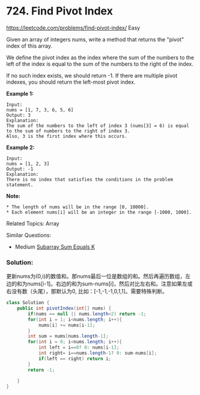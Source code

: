 # 724. Find Pivot Index
<https://leetcode.com/problems/find-pivot-index/>
Easy

Given an array of integers nums, write a method that returns the "pivot" index of this array.

We define the pivot index as the index where the sum of the numbers to the left of the index is equal to the sum of the numbers to the right of the index.

If no such index exists, we should return -1. If there are multiple pivot indexes, you should return the left-most pivot index.

**Example 1:**

    Input: 
    nums = [1, 7, 3, 6, 5, 6]
    Output: 3
    Explanation: 
    The sum of the numbers to the left of index 3 (nums[3] = 6) is equal to the sum of numbers to the right of index 3.
    Also, 3 is the first index where this occurs.
 

**Example 2:**

    Input: 
    nums = [1, 2, 3]
    Output: -1
    Explanation: 
    There is no index that satisfies the conditions in the problem statement.
 

**Note:**

    * The length of nums will be in the range [0, 10000].
    * Each element nums[i] will be an integer in the range [-1000, 1000].

Related Topics: Array

Similar Questions:  
* Medium [Subarray Sum Equals K](https://leetcode.com/problems/subarray-sum-equals-k/)


### Solution:  
更新nums为(0,i)的数值和。那nums最后一位是数组的和。然后再遍历数组，左边的和为nums[i-1]。右边的和为sum-nums[i]，然后对比左右和。注意如果左或右没有数（头尾），那默认为0, 比如：[-1,-1,-1,0,1,1]。需要特殊判断。

```java
class Solution {
    public int pivotIndex(int[] nums) {
        if(nums == null || nums.length<2) return -1;
        for(int i = 1; i<nums.length; i++){
            nums[i] += nums[i-1]; 
        }
        int sum = nums[nums.length-1];
        for(int i = 0; i<nums.length; i++){
            int left = i==0? 0: nums[i-1];
            int right= i==nums.length-1? 0: sum-nums[i];
            if(left == right) return i;
        }
        return -1;
        
    }
}
```